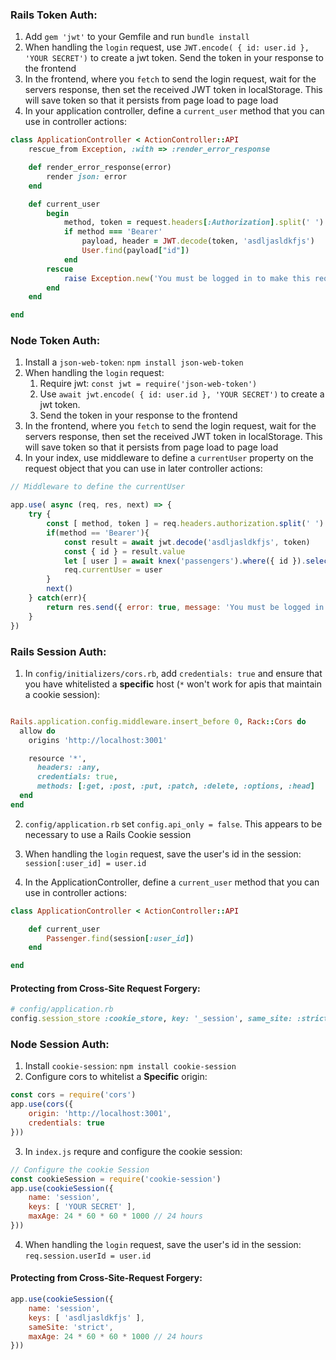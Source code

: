 ### Rails Token Auth:

1. Add `gem 'jwt'` to your Gemfile and run `bundle install`
2. When handling the `login` request, use `JWT.encode( { id: user.id }, 'YOUR SECRET')` to create a jwt token. Send the token in your response to the frontend
3. In the frontend, where you `fetch` to send the login request, wait for the servers response, then set the received JWT token in localStorage. This will save token so that it persists from page load to page load
4. In your application controller, define a `current_user` method that you can use in controller actions:

```ruby
class ApplicationController < ActionController::API
    rescue_from Exception, :with => :render_error_response

    def render_error_response(error)
        render json: error
    end

    def current_user
        begin
            method, token = request.headers[:Authorization].split(' ')
            if method === 'Bearer'
                payload, header = JWT.decode(token, 'asdljasldkfjs')
                User.find(payload["id"])
            end
        rescue
            raise Exception.new('You must be logged in to make this request')
        end
    end

end

```



### Node Token Auth:

1. Install a `json-web-token`: `npm install json-web-token`
2. When handling the `login` request:
   1. Require jwt: `const jwt = require('json-web-token')`
   2. Use `await jwt.encode( { id: user.id }, 'YOUR SECRET')` to create a jwt token. 
   3. Send the token in your response to the frontend
3. In the frontend, where you `fetch` to send the login request, wait for the servers response, then set the received JWT token in localStorage. This will save token so that it persists from page load to page load
4. In your index, use middleware to define a `currentUser`  property on the request object that you can use in later controller actions:

```javascript
// Middleware to define the currentUser

app.use( async (req, res, next) => {
    try {
        const [ method, token ] = req.headers.authorization.split(' ')
        if(method == 'Bearer'){
            const result = await jwt.decode('asdljasldkfjs', token)
            const { id } = result.value
            let [ user ] = await knex('passengers').where({ id }).select()
            req.currentUser = user
        }
        next()
    } catch(err){
        return res.send({ error: true, message: 'You must be logged in to make this request'})
    }
})


```





### Rails Session Auth:

1. In `config/initializers/cors.rb`, add `credentials: true` and ensure that you have whitelisted a **specific** host (`*` won't work for apis that maintain a cookie session):

```ruby

Rails.application.config.middleware.insert_before 0, Rack::Cors do
  allow do
    origins 'http://localhost:3001'

    resource '*',
      headers: :any,
      credentials: true,
      methods: [:get, :post, :put, :patch, :delete, :options, :head]
  end
end
```

2. `config/application.rb` set  `config.api_only = false`. This appears to be necessary to use a Rails Cookie session
3. When handling the `login` request, save the user's id in the session: `session[:user_id] = user.id`

4. In the ApplicationController, define a `current_user` method that you can use in controller actions:

```ruby
class ApplicationController < ActionController::API

    def current_user
        Passenger.find(session[:user_id])
    end

end
```

#### Protecting from Cross-Site Request Forgery:

```ruby
# config/application.rb
config.session_store :cookie_store, key: '_session', same_site: :strict
```



### Node Session Auth:

1. Install `cookie-session`: `npm install cookie-session`
2. Configure cors to whitelist a **Specific** origin:

```javascript
const cors = require('cors')
app.use(cors({
    origin: 'http://localhost:3001',
    credentials: true
}))
```

3. In `index.js` requre and configure the cookie session: 

```javascript
// Configure the cookie Session
const cookieSession = require('cookie-session')
app.use(cookieSession({
    name: 'session',
    keys: [ 'YOUR SECRET' ],
    maxAge: 24 * 60 * 60 * 1000 // 24 hours
}))
```

4. When handling the `login` request, save the user's id in the session: `req.session.userId = user.id`

#### Protecting from Cross-Site-Request Forgery:

```javascript
app.use(cookieSession({
    name: 'session',
    keys: [ 'asdljasldkfjs' ],
    sameSite: 'strict',
    maxAge: 24 * 60 * 60 * 1000 // 24 hours
}))
```